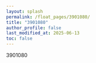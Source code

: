 ```yaml
---
layout: splash
permalink: /float_pages/3901080/
title: "3901080"
author_profile: false
last_modified_at: 2025-06-13
toc: false
---
```

 
3901080
